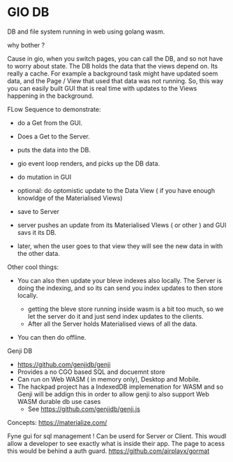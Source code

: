 # GIO DB

DB and file system running in web using golang wasm.

why bother ?

Cause in gio, when you switch pages, you can call the DB, and so not have to worry about state.
The DB holds the data that the views depend on. Its really a cache.
For example a background task might have updated soem data, and the Page / View that used that data was not running.
So, this way you can easily built GUI that is real time with updates to the Views happening in the background.

FLow Sequence to demonstrate:

- do a Get from the GUI.
- Does a Get to the Server.
- puts the data into the DB.
- gio event loop renders, and picks up the DB data.

- do mutation in GUI
- optional: do optomistic update to the Data View ( if you have enough knowldge of the Materialised Views)
- save to Server
- server pushes an update from its Materialised VIews ( or other ) and GUI savs it its DB.
- later, when the user goes to that view they will see the new data in with the other data.

Other cool things:

- You can also then update your bleve indexes also locally. The Server is doing the indexing, and so its can send you index updates to then store locally.
  - getting the bleve store running inside wasm is a bit too much, so we let the server do it and just send index updates to the clients.
  - After all the Server holds Materialised views of all the data.

- You can then do offline. 


Genji DB 
- https://github.com/genjidb/genji
- Provides a no CGO based SQL and docuemnt store
- Can run on Web WASM ( in memory only), Desktop and Mobile.
- The hackpad project has a IndexedDB implemenation for WASM and so Genji will be addign this in order to allow genji to also support Web WASM durable db use cases
  - See https://github.com/genjidb/genji.js

Concepts: 
https://materialize.com/

Fyne gui for sql management ! Can be userd for Server or Client.
This woudl allow a developer to see exactly what is inside their app. The page to acess this would be behind a auth guard.
https://github.com/airplayx/gormat

